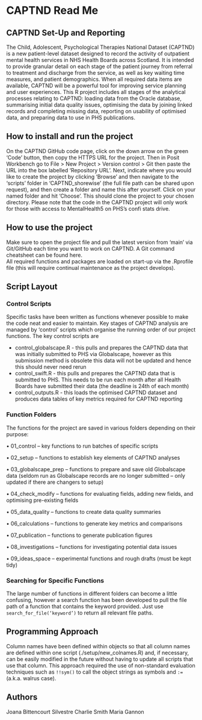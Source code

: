 # CAPTND Read Me

## CAPTND Set-Up and Reporting

The Child, Adolescent, Psychological Therapies National Dataset (CAPTND) is a new patient-level dataset designed to record the activity of outpatient mental health services in NHS Health Boards across Scotland. It is intended to provide granular detail on each stage of the patient journey from referral to treatment and discharge from the service, as well as key waiting time measures, and patient demographics. When all required data items are available, CAPTND will be a powerful tool for improving service planning and user experiences. 
This R project includes all stages of the analytical processes relating to CAPTND: loading data from the Oracle database, summarising initial data quality issues, optimising the data by joining linked records and completing missing data, reporting on usability of optimised data, and preparing data to use in PHS publications.

## How to install and run the project

On the CAPTND GitHub code page, click on the down arrow on the green ‘Code’ button, then copy the HTTPS URL for the project. Then in Posit Workbench  go to File > New Project > Version control > Git then paste the URL into the box labelled ‘Repository URL’. Next, indicate where you would like to create the project by clicking ‘Browse’ and then navigate to the ‘scripts’ folder in ‘CAPTND_shorewise’ (the full file path can be shared upon request), and then create a folder and name this after yourself. Click on your named folder and hit ‘Choose’. This should clone the project to your chosen directory. 
Please note that the code in the CAPTND project will only work for those with access to MentalHealth5 on PHS’s confi stats drive. 

## How to use the project

Make sure to open the project file and pull the latest version from ‘main’ via Git/GitHub each time you want to work on CAPTND.  A Git command cheatsheet can be found here.  
All required functions and packages are loaded on start-up via the .Rprofile file (this will require continual maintenance as the project develops).  

## Script Layout

### Control Scripts
Specific tasks have been written as functions whenever possible to make the code neat and easier to maintain. Key stages of CAPTND analysis are managed by ‘control’ scripts which organise the running order of our project functions. The key control scripts are

+ control_globalscape.R - this pulls and prepares the CAPTND data that was initially submitted to PHS via Globalscape, however as this submission method is obsolete this data will not be updated and hence this should never need rerun
+ control_swift.R - this pulls and prepares the CAPTND data that is submitted to PHS. This needs to be run each month after all Health Boards have submitted their data (the deadline is 24th of each month) 
+ control_outputs.R - this loads the optimised CAPTND dataset and produces data tables of key metrics required for CAPTND reporting

### Function Folders
The functions for the project are saved in various folders depending on their purpose:

•	01_control – key functions to run batches of specific scripts

•	02_setup – functions to establish key elements of CAPTND analyses

•	03_globalscape_prep – functions to prepare and save old Globalscape data (seldom run as Globalscape records are no longer submitted – only updated if there are changers to setup)

•	04_check_modify – functions for evaluating fields, adding new fields, and optimising pre-existing fields

•	05_data_quality – functions to create data quality summaries

•	06_calculations – functions to generate key metrics and comparisons 

•	07_publication – functions to generate publication figures

•	08_investigations – functions for investigating potential data issues

•	09_ideas_space – experimental functions and rough drafts (must be kept tidy)

### Searching for Specific Functions
The large number of functions in different folders can become a little confusing, however a search function has been developed to pull the file path of a function that contains the keyword provided. Just use `search_for_file(‘keyword’)` to return all relevant file paths. 

## Programming Approach

Column names have been defined within objects so that all column names are defined within one script (./setup/new_colnames.R) and, if necessary, can be easily modified in the future without having to update all scripts that use that column. This approach required the use of non-standard evaluation  techniques such as `!!sym()` to call the object strings as symbols and `:=` (a.k.a. walrus case).  

## Authors

Joana Bittencourt Silvestre
Charlie Smith
Maria Gannon
